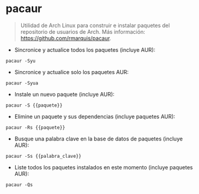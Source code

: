 # pacaur

> Utilidad de Arch Linux para construir e instalar paquetes del repositorio de usuarios de Arch.
> Más información: <https://github.com/rmarquis/pacaur>.

- Sincronice y actualice todos los paquetes (incluye AUR):

`pacaur -Syu`

- Sincronice y actualice solo los paquetes AUR:

`pacaur -Syua`

- Instale un nuevo paquete (incluye AUR):

`pacaur -S {{paquete}}`

- Elimine un paquete y sus dependencias (incluye paquetes AUR):

`pacaur -Rs {{paquete}}`

- Busque una palabra clave en la base de datos de paquetes (incluye AUR):

`pacaur -Ss {{palabra_clave}}`

- Liste todos los paquetes instalados en este momento (incluye paquetes AUR):

`pacaur -Qs`
